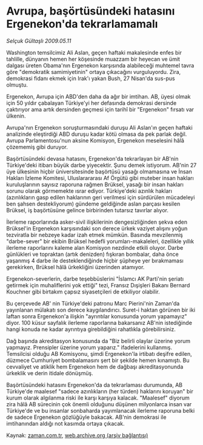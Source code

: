 # Avrupa, başörtüsündeki hatasını Ergenekon'da tekrarlamamalı

*Selçuk Gültaşlı 2009.05.11*

<tr><td class="metin" colspan="2" style="padding-top: 20px; padding-left: 5px; padding-right: 10px;">Washington temsilcimiz Ali Aslan, geçen haftaki makalesinde enfes bir tahlille, dünyanın hemen her köşesinde muazzam bir heyecan ve ümit dalgası üreten Obama'nın Ergenekon karşısında alabileceği muhtemel tavra göre "demokratik samimiyetinin" ortaya çıkacağını vurguluyordu. Zira, demokrasi fidanı ekmek için Irak'ı yakan Bush, 27 Nisan'da sus-pus olmuştu.</td></tr><tr><td class="metin" colspan="2" style="padding-top: 20px; padding-left: 5px; padding-right: 10px;"><p>Ergenekon, Avrupa için ABD'den daha da ağır bir imtihan. AB, üyesi olmak için 50 yıldır çabalayan Türkiye'yi her defasında demokrasi dersinde çaktırıyor ama artık dersinden geçmesi için tarihî bir "Ergenekon" fırsatı var ülkenin.
<p>Avrupa'nın Ergenekon soruşturmasındaki duruşu Ali Aslan'ın geçen haftaki analizinde eleştirdiği ABD duruşu kadar kötü olmasa da pek parlak değil. Avrupa Parlamentosu'nun aksine Komisyon, Ergenekon meselesini hâlâ çözememiş gibi duruyor.
<p>Başörtüsündeki devasa hatasını, Ergenekon'da tekrarlayan bir AB'nin Türkiye'deki itibarı büyük darbe yiyecektir. Şunu demek istiyorum. AB'nin 27 üye ülkesinin hiçbir üniversitesinde başörtüsü yasağı olmamasına ve İnsan Hakları İzleme Komitesi, Uluslarararası Af Örgütü gibi muteber insan hakları kuruluşlarının sayısız raporuna rağmen Brüksel, yasağı bir insan hakları sorunu olarak görmemekte ısrar ediyor. Türkiye'deki azınlık hakları (azınlıkların gasp edilen haklarının geri verilmesi için sürdürülen mücadeleyi ben şahsen destekliyorum) gündeme geldiğinde aslan parçası kesilen Brüksel, iş başörtüsüne gelince birbirinden tutarsız tavırlar alıyor. 
<p>İlerleme raporlarında asker-sivil ilişkilerinin dengesizliğinden şekva eden Brüksel'in Ergenekon karşısındaki son derece ürkek vaziyet alışını yoğun tezviratla bir nebzeye kadar izah etmek mümkün. Basında mevzilenmiş "darbe-sever" bir ekibin Brüksel hedefli yorumları-makaleleri, özellikle yıllık ilerleme raporlarını kaleme alan Komisyon nezdinde etkili oluyor. Darbe günlükleri ve topraktan (artık denizden) fışkıran bombalar, daha önce yaşanmış 4 darbe ile desteklendiğinde hiçbir şüpheye yer bırakmaması gerekirken, Brüksel hâlâ ürkekliğini üzerinden atamıyor.
<p>Ergenekon-severlerin, darbe teşebbüslerini "İslamcı AK Parti'nin şeriatı getirmek için muhaliflerini yok ettiği" tezi, Fransız Dışişleri Bakanı Bernard Kouchner gibi birtakım çapsız siyasetçileri de etkiliyor olabilir.
<p>Bu çerçevede AB' nin Türkiye'deki patronu Marc Pierini'nin Zaman'da yayınlanan mülakatı son derece kaygılandırıcı. Suret-i haktan görünen bir iki laftan sonra Ergenekon'a ilişkin "ayrıntılar konusunda yorum yapamayız" diyor. 100 küsur sayfalık ilerleme raporlarına bakarsanız AB'nin istediğinde hangi konuda ne kadar ayrıntıya girebildiğini rahatlıkla görebilirsiniz.
<p>Dağ başında akreditasyon konusunda da "Biz belirli olaylar üzerine yorum yapmayız. Prensipler üzerine yorum yaparız." ifadelerini kullanmış. Temsilcisi olduğu AB Komisyonu, şimdi Ergenekon'la irtibatı deşifre edilen, düzmece Cumhuriyet bombalamasını şert bir şekilde hemen kınamıştı. Bu cevvaliyet ve atiklik hem Ergenekon hem de dağbaşı akreditasyonunda ürkeklik ve derin itidale dönüşmüş. 
<p>Başörtüsündeki hatasını Ergenekon'da da tekrarlaması durumunda, AB Türkiye'de maalesef "sadece azınlıkların (her türden) haklarını koruyan" bir kurum olarak algılanma riski ile karşı karşıya kalacak. "Maalesef" diyorum zira hâlâ AB sürecinin çok önemli olduğunu düşünen milyonlarca insan var Türkiye'de ve bu insanlar sonbaharda yayımlanacak ilerleme raporuna belki de sadece Ergenekon gözlüğüyle bakacak. AB'nin demokrasi ile imtihanından aldığı not kasımda ortaya çıkacak.<br/></p></p></p></p></p></p></p></p></td></tr>

Kaynak: [zaman.com.tr](http://zaman.com.tr/yazar.do?yazino=846830), [web.archive.org (arşiv bağlantısı)](http://web.archive.org/web/20090529130313/http://zaman.com.tr:80/yazar.do?yazino=846830)

